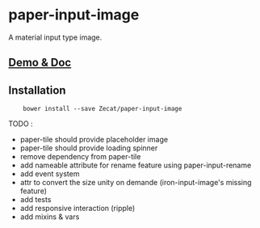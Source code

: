 # paper-input-image

A material input type image.

## [Demo & Doc](http://zecat.github.io/paper-input-image)

## Installation

```
	bower install --save Zecat/paper-input-image
```

TODO : 
- paper-tile should provide placeholder image
- paper-tile should provide loading spinner
- remove dependency from paper-tile
- add nameable attribute for rename feature using paper-input-rename
- add event system
- attr to convert the size unity on demande (iron-input-image's missing feature)
- add tests
- add responsive interaction (ripple)
- add mixins & vars